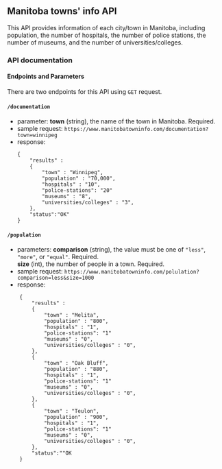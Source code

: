 ## Manitoba towns' info API
This API provides information of each city/town in Manitoba, including population, the number of hospitals, the number of police stations, the number of museums, and the number of universities/colleges. 

### API documentation

#### Endpoints and Parameters

There are two endpoints for this API using `GET` request.

#### `/documentation`
- parameter: **town**  (string), the name of the town in Manitoba. Required.
- sample request: ```https://www.manitobatowninfo.com/documentation?town=winnipeg```
- response: 
    ```
    {
        "results" :
        {
            "town" : "Winnipeg",
            "population" : "70,000",
            "hospitals" : "10",
            "police-stations": "20"
            "museums" : "8",
            "universities/colleges" : "3",
        },
        "status":"OK"
    }
    ```

#### `/population`
- parameters: **comparison** (string), the value must be one of `"less"`, `"more"`, or `"equal"`. Required.  
**size** (int), the number of people in a town. Required.
- sample request: ```https://www.manitobatowninfo.com/polulation?comparison=less&size=1000```
- response:
```
    {
        "results" :
        {
            "town" : "Melita",
            "population" : "800",
            "hospitals" : "1",
            "police-stations": "1"
            "museums" : "0",
            "universities/colleges" : "0",
        },
        {
            "town" : "Oak Bluff",
            "population" : "880",
            "hospitals" : "1",
            "police-stations": "1"
            "museums" : "0",
            "universities/colleges" : "0",
        },
        {
            "town" : "Teulon",
            "population" : "900",
            "hospitals" : "1",
            "police-stations": "1"
            "museums" : "0",
            "universities/colleges" : "0",
        },
        "status":""OK
    }
```
